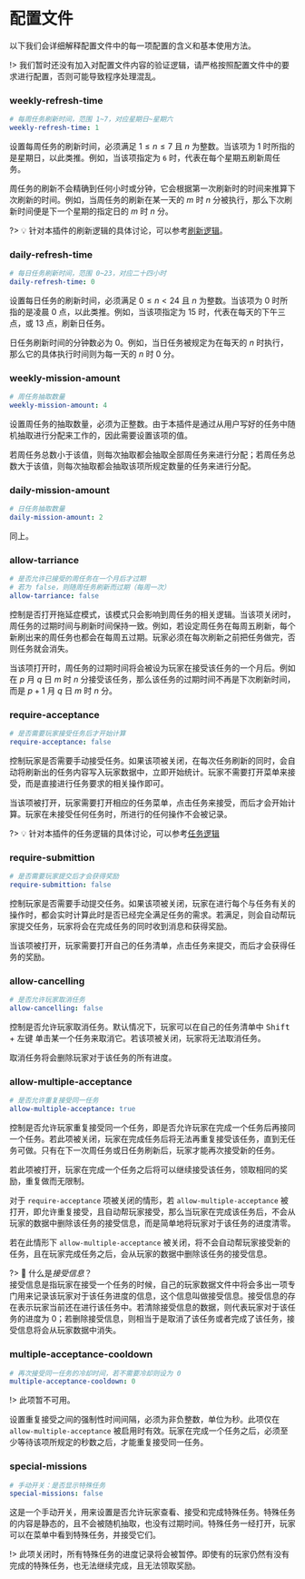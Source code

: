 # 配置文件

以下我们会详细解释配置文件中的每一项配置的含义和基本使用方法。

!> 我们暂时还没有加入对配置文件内容的验证逻辑，请严格按照配置文件中的要求进行配置，否则可能导致程序处理混乱。

### weekly-refresh-time

```yml
# 每周任务刷新时间，范围 1~7，对应星期日~星期六
weekly-refresh-time: 1
```

设置每周任务的刷新时间，必须满足 $1\leq{n}\leq{7}$ 且 $n$ 为整数。当该项为 1 时所指的是星期日，以此类推。例如，当该项指定为 `6` 时，代表在每个星期五刷新周任务。

周任务的刷新不会精确到任何小时或分钟，它会根据第一次刷新时的时间来推算下次刷新的时间。例如，当周任务的刷新在某一天的 $m$ 时 $n$ 分被执行，那么下次刷新时间便是下一个星期的指定日的 $m$ 时 $n$ 分。

?> 💡 针对本插件的刷新逻辑的具体讨论，可以参考[刷新逻辑](.)。

### daily-refresh-time

```yml
# 每日任务刷新时间，范围 0~23，对应二十四小时
daily-refresh-time: 0
```

设置每日任务的刷新时间，必须满足 $0\leq{n}\lt{24}$ 且 $n$ 为整数。当该项为 0 时所指的是凌晨 0 点，以此类推。例如，当该项指定为 15 时，代表在每天的下午三点，或 13 点，刷新日任务。

日任务刷新时间的分钟数必为 0。例如，当日任务被规定为在每天的 $n$ 时执行，那么它的具体执行时间则为每一天的 $n$ 时 0 分。

### weekly-mission-amount

```yml
# 周任务抽取数量
weekly-mission-amount: 4
```

设置周任务的抽取数量，必须为正整数。由于本插件是通过从用户写好的任务中随机抽取进行分配来工作的，因此需要设置该项的值。

若周任务总数小于该值，则每次抽取都会抽取全部周任务来进行分配；若周任务总数大于该值，则每次抽取都会抽取该项所规定数量的任务来进行分配。

### daily-mission-amount

```yml
# 日任务抽取数量
daily-mission-amount: 2
```

同上。

### allow-tarriance

```yml
# 是否允许已接受的周任务在一个月后才过期
# 若为 false，则随周任务刷新而过期（每周一次）
allow-tarriance: false
```

控制是否打开拖延症模式，该模式只会影响到周任务的相关逻辑。当该项关闭时，周任务的过期时间与刷新时间保持一致。例如，若设定周任务在每周五刷新，每个新刷出来的周任务也都会在每周五过期。玩家必须在每次刷新之前把任务做完，否则任务就会消失。

当该项打开时，周任务的过期时间将会被设为玩家在接受该任务的一个月后。例如在 $p$ 月 $q$ 日 $m$ 时 $n$ 分接受该任务，那么该任务的过期时间不再是下次刷新时间，而是 $p+1$ 月 $q$ 日 $m$ 时 $n$ 分。

### require-acceptance 

```yml
# 是否需要玩家接受任务后才开始计算
require-acceptance: false
```

控制玩家是否需要手动接受任务。如果该项被关闭，在每次任务刷新的同时，会自动将刷新出的任务内容写入玩家数据中，立即开始统计。玩家不需要打开菜单来接受，而是直接进行任务要求的相关操作即可。

当该项被打开，玩家需要打开相应的任务菜单，点击任务来接受，而后才会开始计算。玩家在未接受任何任务时，所进行的任何操作不会被记录。

?> 💡 针对本插件的任务逻辑的具体讨论，可以参考[任务逻辑](/missiontap/mission.md)

### require-submittion

```yml
# 是否需要玩家提交后才会获得奖励
require-submittion: false
```

控制玩家是否需要手动提交任务。如果该项被关闭，玩家在进行每个与任务有关的操作时，都会实时计算此时是否已经完全满足任务的需求。若满足，则会自动帮玩家提交任务，玩家将会在完成任务的同时收到消息和获得奖励。

当该项被打开，玩家需要打开自己的任务清单，点击任务来提交，而后才会获得任务的奖励。

### allow-cancelling

```yml
# 是否允许玩家取消任务
allow-cancelling: false
```

控制是否允许玩家取消任务。默认情况下，玩家可以在自己的任务清单中 <kbd>Shift</kbd> + <kbd>左键</kbd> 单击某一个任务来取消它。若该项被关闭，玩家将无法取消任务。

取消任务将会删除玩家对于该任务的所有进度。

### allow-multiple-acceptance

```yml
# 是否允许重复接受同一任务
allow-multiple-acceptance: true
```

控制是否允许玩家重复接受同一个任务，即是否允许玩家在完成一个任务后再接同一个任务。若此项被关闭，玩家在完成任务后将无法再重复接受该任务，直到无任务可做。只有在下一次周任务或日任务刷新后，玩家才能再次接受新的任务。

若此项被打开，玩家在完成一个任务之后将可以继续接受该任务，领取相同的奖励，重复做而无限制。

对于 `require-acceptance` 项被关闭的情形，若 `allow-multiple-acceptance` 被打开，即允许重复接受，且自动帮玩家接受，那么当玩家在完成该任务后，不会从玩家的数据中删除该任务的接受信息，而是简单地将玩家对于该任务的进度清零。

若在此情形下 `allow-multiple-acceptance` 被关闭，将不会自动帮玩家接受新的任务，且在玩家完成任务之后，会从玩家的数据中删除该任务的接受信息。

?> 🤔 什么是*接受信息*？<br>接受信息是指玩家在接受一个任务的时候，自己的玩家数据文件中将会多出一项专门用来记录该玩家对于该任务进度的信息，这个信息叫做接受信息。接受信息的存在表示玩家当前还在进行该任务中。若清除接受信息的数据，则代表玩家对于该任务的进度为 0；若删除接受信息，则相当于是取消了该任务或者完成了该任务，接受信息将会从玩家数据中消失。

### multiple-acceptance-cooldown

```yml
# 再次接受同一任务的冷却时间，若不需要冷却则设为 0
multiple-acceptance-cooldown: 0
```

!> 此项暂不可用。

设置重复接受之间的强制性时间间隔，必须为非负整数，单位为秒。此项仅在 `allow-multiple-acceptance` 被启用时有效。玩家在完成一个任务之后，必须至少等待该项所规定的秒数之后，才能重复接受同一任务。


### special-missions

```yml
# 手动开关：是否显示特殊任务
special-missions: false
```

这是一个手动开关，用来设置是否允许玩家查看、接受和完成特殊任务。特殊任务的内容是静态的，且不会被随机抽取，也没有过期时间。特殊任务一经打开，玩家可以在菜单中看到特殊任务，并接受它们。

!> 此项关闭时，所有特殊任务的进度记录将会被暂停。即使有的玩家仍然有没有完成的特殊任务，也无法继续完成，且无法领取奖励。